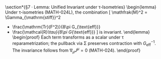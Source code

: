 \section*{§7 · Lemma: Unified Invariant under τ-Isometries}
\begin{lemma}
Under τ-isometries (MATH-024L), the combination
\[
\mathfrak{M}^2
= \Gamma_{\mathrm{stiff}}^2
  + \frac{\mathrm{Tr}(F^2)}{8\pi G_{\text{eff}}}
  + \frac{\mathcal{R}_\tau}{8\pi G_{\text{eff}}}
\]
is invariant.
\end{lemma}
\begin{proof}
Each term transforms as a scalar under τ reparametrization; the pullback via Σ preserves contraction with $G_{\text{eff}}^{-1}$.  
The invariance follows from $\nabla_\mu J^\mu=0$ (MATH-024).
\end{proof}